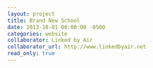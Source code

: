 ```yaml
---
layout: project
title: Brand New School
date: 2013-10-01 00:00:00 -0500
categories: website
collaborator: Linked by Air
collaborator_url: http://www.linkedbyair.net
read_only: true
---
```

